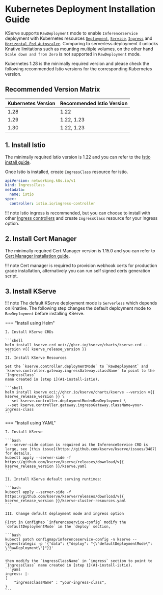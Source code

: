 # Kubernetes Deployment Installation Guide
KServe supports `RawDeployment` mode to enable `InferenceService` deployment with Kubernetes resources [`Deployment`](https://kubernetes.io/docs/concepts/workloads/controllers/deployment), [`Service`](https://kubernetes.io/docs/concepts/services-networking/service), [`Ingress`](https://kubernetes.io/docs/concepts/services-networking/ingress) and [`Horizontal Pod Autoscaler`](https://kubernetes.io/docs/tasks/run-application/horizontal-pod-autoscale). Comparing to serverless deployment it unlocks Knative limitations such as mounting multiple volumes, on the other hand `Scale down and from Zero` is not supported in `RawDeployment` mode.

Kubernetes 1.28 is the minimally required version and please check the following recommended Istio versions for the corresponding
Kubernetes version.

## Recommended Version Matrix
| Kubernetes Version | Recommended Istio Version |
| :----------------- | :------------------------ |
| 1.28               | 1.22                      |
| 1.29               | 1.22, 1.23                |
| 1.30               | 1.22, 1.23                |

## 1. Install Istio 

The minimally required Istio version is 1.22 and you can refer to the [Istio install guide](https://istio.io/latest/docs/setup/install).

Once Istio is installed, create `IngressClass` resource for istio.
```yaml
apiVersion: networking.k8s.io/v1
kind: IngressClass
metadata:
  name: istio
spec:
  controller: istio.io/ingress-controller
```


!!! note 
    Istio ingress is recommended, but you can choose to install with other [Ingress controllers](https://kubernetes.io/docs/concepts/services-networking/ingress-controllers/) and create `IngressClass` resource for your Ingress option.



## 2. Install Cert Manager
The minimally required Cert Manager version is 1.15.0 and you can refer to [Cert Manager installation guide](https://cert-manager.io/docs/installation/).

!!! note
    Cert manager is required to provision webhook certs for production grade installation, alternatively you can run self signed certs generation script.

## 3. Install KServe
!!! note 
    The default KServe deployment mode is `Serverless` which depends on Knative. The following step changes the default deployment mode to `RawDeployment` before installing KServe.

=== "Install using Helm"

    I. Install KServe CRDs

    ```shell
    helm install kserve-crd oci://ghcr.io/kserve/charts/kserve-crd --version v{{ kserve_release_version }}
    ```
    II. Install KServe Resources

    Set the `kserve.controller.deploymentMode` to `RawDeployment` and `kserve.controller.gateway.ingressGateway.className` to point to the `IngressClass`
    name created in [step 1](#1-install-istio).

    ```shell
    helm install kserve oci://ghcr.io/kserve/charts/kserve --version v{{ kserve_release_version }} \
     --set kserve.controller.deploymentMode=RawDeployment \
     --set kserve.controller.gateway.ingressGateway.className=your-ingress-class
    ```

=== "Install using YAML"

    I. Install KServe

    ```bash
    # --server-side option is required as the InferenceService CRD is large, see [this issue](https://github.com/kserve/kserve/issues/3487) for details.
    kubectl apply --server-side -f https://github.com/kserve/kserve/releases/download/v{{  kserve_release_version }}/kserve.yaml
    ```

    II. Install KServe default serving runtimes:

    ```bash
    kubectl apply --server-side -f https://github.com/kserve/kserve/releases/download/v{{  kserve_release_version }}/kserve-cluster-resources.yaml
    ```

    III. Change default deployment mode and ingress option

    First in ConfigMap `inferenceservice-config` modify the `defaultDeploymentMode` in the `deploy` section,

    ```bash
    kubectl patch configmap/inferenceservice-config -n kserve --type=strategic -p '{"data": {"deploy": "{\"defaultDeploymentMode\": \"RawDeployment\"}"}}'
    ```

    then modify the `ingressClassName` in `ingress` section to point to `IngressClass` name created in [step 1](#1-install-istio).
    ```yaml
    ingress: |-
    {
        "ingressClassName" : "your-ingress-class",
    }
    ```
